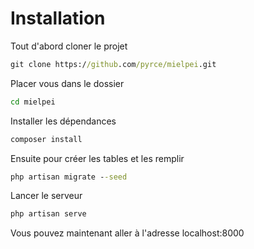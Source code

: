# Installation

Tout d'abord cloner le projet

```cmd
git clone https://github.com/pyrce/mielpei.git
```

Placer vous dans le dossier

```cmd
cd mielpei
```

Installer les dépendances

```cmd
composer install
```

Ensuite pour créer les tables et les remplir

```cmd
php artisan migrate --seed
```

Lancer le serveur

```cmd
php artisan serve
```

Vous pouvez maintenant aller à l'adresse localhost:8000